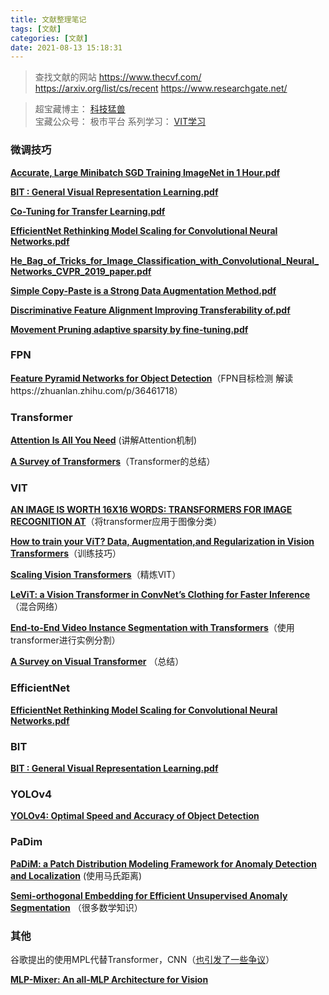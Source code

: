 ```yaml
---
title: 文献整理笔记
tags: [文献]
categories: [文献]
date: 2021-08-13 15:18:31
---
```


> 查找文献的网站
> https://www.thecvf.com/
> https://arxiv.org/list/cs/recent
> https://www.researchgate.net/


> 超宝藏博主： [科技猛兽](https://www.zhihu.com/people/wang-jia-hao-53-3)  
> 宝藏公众号： 极市平台
> 系列学习： [VIT学习](https://zhuanlan.zhihu.com/p/348593638)

###  微调技巧

[**Accurate, Large Minibatch SGD Training ImageNet in 1 Hour.pdf**](http://qxrol67de.hn-bkt.clouddn.com/Accurate%2C%20Large%20Minibatch%20SGD%20Training%20ImageNet%20in%201%20Hour.pdf?e=1628844027&token=XOjUoKvaLFMqS1LkRGv-hKeP9QfGCl4I7Lq18FO5:MibpfCuStpYUbfD8qs8aMC3U2y0=)

[**BIT : General Visual Representation Learning.pdf**](http://qxrol67de.hn-bkt.clouddn.com/BITGeneral%20Visual%20Representation%20Learning.pdf?e=1628844027&token=XOjUoKvaLFMqS1LkRGv-hKeP9QfGCl4I7Lq18FO5:m9ZxInQumMS8DO8NwtI9HvuyxCY=)

[**Co-Tuning for Transfer Learning.pdf**](http://qxrol67de.hn-bkt.clouddn.com/Co-Tuning%20for%20Transfer%20Learning.pdf?e=1628844027&token=XOjUoKvaLFMqS1LkRGv-hKeP9QfGCl4I7Lq18FO5:zKqFz-uPhbE5o_oUWYs8uAT9aXc=)

[**EfficientNet Rethinking Model Scaling for Convolutional Neural Networks.pdf**](http://qxrol67de.hn-bkt.clouddn.com/EfficientNet%20Rethinking%20Model%20Scaling%20for%20Convolutional%20Neural%20Networks.pdf?e=1628844027&token=XOjUoKvaLFMqS1LkRGv-hKeP9QfGCl4I7Lq18FO5:K_nkiBpr-4L07Xa_VRoN4xsRNU4=)

[**He_Bag_of_Tricks_for_Image_Classification_with_Convolutional_Neural_Networks_CVPR_2019_paper.pdf**](http://qxrol67de.hn-bkt.clouddn.com/He_Bag_of_Tricks_for_Image_Classification_with_Convolutional_Neural_Networks_CVPR_2019_paper.pdf?e=1628844027&token=XOjUoKvaLFMqS1LkRGv-hKeP9QfGCl4I7Lq18FO5:38vBt7XcdylOUC5C_pFcevVpXas=)

[**Simple Copy-Paste is a Strong Data Augmentation Method.pdf**](http://qxrol67de.hn-bkt.clouddn.com/Simple%20Copy-Paste%20is%20a%20Strong%20Data%20Augmentation%20Method.pdf?e=1628844027&token=XOjUoKvaLFMqS1LkRGv-hKeP9QfGCl4I7Lq18FO5:NRT0zKN1hdhwyUU8KzKb6aGBC1M=)

[**Discriminative Feature Alignment Improving Transferability of.pdf**](http://qxrol67de.hn-bkt.clouddn.com/Discriminative%20Feature%20Alignment%20Improving%20Transferability%20of.pdf?e=1628844027&token=XOjUoKvaLFMqS1LkRGv-hKeP9QfGCl4I7Lq18FO5:mU7vMQVsm3DEXt7QHTqtzDNaogg=)

[**Movement Pruning adaptive sparsity by fine-tuning.pdf**](http://qxrol67de.hn-bkt.clouddn.com/Movement%20Pruning%20adaptive%20sparsity%20by%20fine-tuning.pdf?e=1628844027&token=XOjUoKvaLFMqS1LkRGv-hKeP9QfGCl4I7Lq18FO5:UFJJB_PWAAbWqCS7RZUwswuBNTM=)

### FPN

[**Feature Pyramid Networks for Object Detection**](http://qxrol67de.hn-bkt.clouddn.com/Feature%20Pyramid%20Networks%20for%20Object%20Detection.pdf)（FPN目标检测 解读https://zhuanlan.zhihu.com/p/36461718）

### Transformer

[**Attention Is All You Need**](http://qxrol67de.hn-bkt.clouddn.com/attention%20is%20all%20you%20need1706.03762.pdf?e=1628844027&token=XOjUoKvaLFMqS1LkRGv-hKeP9QfGCl4I7Lq18FO5:2eZzguYiYMcXj1n-OLDZwUFwGYU=) (讲解Attention机制)

[**A Survey of Transformers**](http://qxrol67de.hn-bkt.clouddn.com/transformer%20%E6%80%BB%E7%BB%93.pdf?e=1628844027&token=XOjUoKvaLFMqS1LkRGv-hKeP9QfGCl4I7Lq18FO5:WSUaru3yoQne8yY-qSfnsfNChL4=)（Transformer的总结）

### VIT

[**AN IMAGE IS WORTH 16X16 WORDS: TRANSFORMERS FOR IMAGE RECOGNITION AT**](http://qxrol67de.hn-bkt.clouddn.com/AN%20IMAGE%20IS%20WORTH%2016X16%20WORDS.pdf?e=1628844027&token=XOjUoKvaLFMqS1LkRGv-hKeP9QfGCl4I7Lq18FO5:NUSVTIvWzrJf2Zv031E5YW2RlFA=)（将transformer应用于图像分类）

[**How to train your ViT? Data, Augmentation,and Regularization in Vision Transformers**](http://qxrol67de.hn-bkt.clouddn.com/How%20to%20train%20your%20ViT.pdf)（训练技巧）

[**Scaling Vision Transformers**](http://qxrol67de.hn-bkt.clouddn.com/Scaling%20Vision%20Transformers.pdf)（精炼VIT）

[**LeViT: a Vision Transformer in ConvNet’s Clothing for Faster Inference**](http://qxrol67de.hn-bkt.clouddn.com/levit.pdf) （混合网络）

[**End-to-End Video Instance Segmentation with Transformers**](http://qxrol67de.hn-bkt.clouddn.com/End-to-End%20Semi-Supervised%20Object%20Detection%20with%20Soft%20Teacher.pdf)（使用transformer进行实例分割）

[**A Survey on Visual Transformer**](http://qxrol67de.hn-bkt.clouddn.com/A%20Survey%20on%20Visual%20Transformer.pdf) （总结）

### EfficientNet

[**EfficientNet Rethinking Model Scaling for Convolutional Neural Networks.pdf**](http://qxrol67de.hn-bkt.clouddn.com/EfficientNet%20Rethinking%20Model%20Scaling%20for%20Convolutional%20Neural%20Networks.pdf?e=1628844027&token=XOjUoKvaLFMqS1LkRGv-hKeP9QfGCl4I7Lq18FO5:K_nkiBpr-4L07Xa_VRoN4xsRNU4=)

### BIT

[**BIT : General Visual Representation Learning.pdf**](http://qxrol67de.hn-bkt.clouddn.com/BITGeneral%20Visual%20Representation%20Learning.pdf?e=1628844027&token=XOjUoKvaLFMqS1LkRGv-hKeP9QfGCl4I7Lq18FO5:m9ZxInQumMS8DO8NwtI9HvuyxCY=)

### YOLOv4

[**YOLOv4: Optimal Speed and Accuracy of Object Detection**](http://qxrol67de.hn-bkt.clouddn.com/yolo4.pdf)

### PaDim

[**PaDiM: a Patch Distribution Modeling Framework for Anomaly Detection and Localization**](http://qxrol67de.hn-bkt.clouddn.com/PaDiM_a%20Patch%20Distribution%20Modeling%20Framework.pdf) (使用马氏距离)

[**Semi-orthogonal Embedding for Efficient Unsupervised Anomaly Segmentation**](http://qxrol67de.hn-bkt.clouddn.com/Semi-orthogonal%20Embedding%20for%20Efficient%20Unsupervised%20Anomaly%20Segmentation.pdf) （很多数学知识）

### 其他

谷歌提出的使用MPL代替Transformer，CNN（[也引发了一些争议](https://zhuanlan.zhihu.com/p/370780575)）

[**MLP-Mixer: An all-MLP Architecture for Vision**](http://qxrol67de.hn-bkt.clouddn.com/MLP-Mixer_An%20all-MLP%20Architecture%20for%20Vision.pdf)

